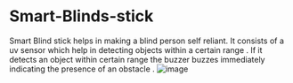 # Smart-Blinds-stick
Smart Blind stick helps in making a blind person self reliant. It consists of a uv sensor which help in detecting objects within a certain range . If it detects an object
within certain range the buzzer buzzes immediately indicating the presence of an obstacle .
![image](https://user-images.githubusercontent.com/116292729/197000929-fad4a7b4-6d41-49c6-b08b-23e37f917106.png)
